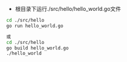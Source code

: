 * 根目录下运行./src/hello/hello_world.go文件
```bash
cd ./src/hello
go run hello_world.go

或
cd ./src/hello
go build hello_world.go 
./hello_world 
